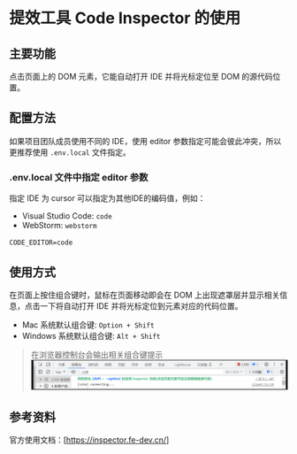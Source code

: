 # 提效工具 Code Inspector 的使用

## 主要功能

点击页面上的 DOM 元素，它能自动打开 IDE 并将光标定位至 DOM 的源代码位置。

## 配置方法

如果项目团队成员使用不同的 IDE，使用 editor 参数指定可能会彼此冲突，所以更推荐使用 `.env.local` 文件指定。

### .env.local 文件中指定 editor 参数

指定 IDE 为 cursor 可以指定为其他IDE的编码值，例如：
- Visual Studio Code: `code`
- WebStorm: `webstorm`

```
CODE_EDITOR=code
```

## 使用方式

在页面上按住组合键时，鼠标在页面移动即会在 DOM 上出现遮罩层并显示相关信息，点击一下将自动打开 IDE 并将光标定位到元素对应的代码位置。

- Mac 系统默认组合键: `Option + Shift`
- Windows 系统默认组合键: `Alt + Shift`

> 在浏览器控制台会输出相关组合键提示
![alt text](./src/static/image.png)
## 参考资料

官方使用文档：[https://inspector.fe-dev.cn/]